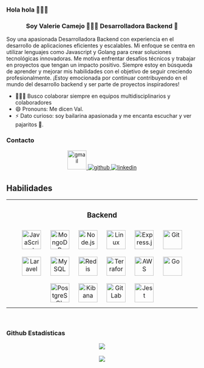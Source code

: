 ### Hola hola 🙋🏽‍♀️
### <div align="center"> Soy Valerie Camejo 👩🏽‍💻 Desarrolladora Backend 🚀</div>

Soy una apasionada Desarrolladora Backend con experiencia en el desarrollo de aplicaciones eficientes y escalables. Mi enfoque se centra en utilizar lenguajes como Javascript y Golang para crear soluciones tecnológicas innovadoras. Me motiva enfrentar desafíos técnicos y trabajar en proyectos que tengan un impacto positivo. Siempre estoy en búsqueda de aprender y mejorar mis habilidades con el objetivo de seguir creciendo profesionalmente. ¡Estoy emocionada por continuar contribuyendo en el mundo del desarrollo backend y ser parte de proyectos inspiradores!


- 👩🏽‍💻 Busco colaborar siempre en equipos multidisciplinarios y colaboradores
- 😄 Pronouns: Me dicen Val.
- ⚡ Dato curioso: soy bailarina apasionada y me encanta escuchar y ver pajaritos 🦜.

### Contacto  
<div align="center">
  <a href="mailto:valerie260492@gmail.com" target="_blank" rel="noopener noreferrer">
  <img src=https://graffica.info/wp-content/uploads/2021/06/gmail-google-logo-rebrand-workspace-design_dezeen_2364_col_0-1024x576.webp alt=gmail style="margin-bottom: 5px;" width="50px" />
  </a>
<a href="https://github.com/valeriecamejo" target="_blank">
<img src=https://img.shields.io/badge/github-%2324292e.svg?&style=for-the-badge&logo=github&logoColor=white alt=github style="margin-bottom: 5px;" />
</a>
<a href="https://www.linkedin.com/in/valerie-camejo-berroter%C3%A1n-08b9bab7/" target="_blank">
<img src=https://img.shields.io/badge/linkedin-%231E77B5.svg?&style=for-the-badge&logo=linkedin&logoColor=white alt=linkedin style="margin-bottom: 5px;" />
</a>  
</div>

## Habilidades 
<table align="center"><tr align="center"><td align="center" valign="top" width="50%">
  
### Backend  
<div align="center">  
<a href="https://www.javascript.com/" target="_blank"><img style="margin: 10px" src="https://profilinator.rishav.dev/skills-assets/javascript-original.svg" alt="JavaScript" height="50" /></a>  
<a href="https://www.mongodb.com/" target="_blank"><img style="margin: 10px" src="https://profilinator.rishav.dev/skills-assets/mongodb-original-wordmark.svg" alt="MongoDB" height="50" /></a>  
<a href="https://nodejs.org/" target="_blank"><img style="margin: 10px" src="https://profilinator.rishav.dev/skills-assets/nodejs-original-wordmark.svg" alt="Node.js" height="50" /></a>  
<a href="https://www.linux.org/" target="_blank"><img style="margin: 10px" src="https://profilinator.rishav.dev/skills-assets/linux-original.svg" alt="Linux" height="50" /></a>  
<a href="https://expressjs.com/" target="_blank"><img style="margin: 10px" src="https://profilinator.rishav.dev/skills-assets/express-original-wordmark.svg" alt="Express.js" height="50" /></a>  
<a href="https://github.com/" target="_blank"><img style="margin: 10px" src="https://profilinator.rishav.dev/skills-assets/git-scm-icon.svg" alt="Git" height="50" /></a>  
<a href="https://laravel.com/" target="_blank"><img style="margin: 10px" src="https://profilinator.rishav.dev/skills-assets/laravel-plain-wordmark.svg" alt="Laravel" height="50" /></a>  
<a href="https://www.mysql.com/" target="_blank"><img style="margin: 10px" src="https://profilinator.rishav.dev/skills-assets/mysql-original-wordmark.svg" alt="MySQL" height="50" /></a>  
<a href="https://redis.io/" target="_blank"><img style="margin: 10px" src="https://profilinator.rishav.dev/skills-assets/redis-original-wordmark.svg" alt="Redis" height="50" /></a>  
<a href="https://www.terraform.io/" target="_blank"><img style="margin: 10px" src="https://profilinator.rishav.dev/skills-assets/terraformio-icon.svg" alt="Terraform" height="50" /></a>  
<a href="https://aws.amazon.com/" target="_blank"><img style="margin: 10px" src="https://profilinator.rishav.dev/skills-assets/amazonwebservices-original-wordmark.svg" alt="AWS" height="50" /></a>  
<a href="https://go.dev/" target="_blank"><img style="margin: 10px" src="https://profilinator.rishav.dev/skills-assets/go-original.svg" alt="Go" height="50" /></a>  
<a href="https://www.postgresql.org/" target="_blank"><img style="margin: 10px" src="https://profilinator.rishav.dev/skills-assets/postgresql-original-wordmark.svg" alt="PostgreSQL" height="50" /></a>  
<a href="https://www.elastic.co/kibana/" target="_blank"><img style="margin: 10px" src="https://profilinator.rishav.dev/skills-assets/kibana.png" alt="Kibana" height="50" /></a>  
<a href="https://about.gitlab.com/" target="_blank"><img style="margin: 10px" src="https://profilinator.rishav.dev/skills-assets/gitlab.svg" alt="GitLab" height="50" /></a>  
<a href="https://www.jestjs.io/" target="_blank"><img style="margin: 10px" src="https://profilinator.rishav.dev/skills-assets/jest.svg" alt="Jest" height="50" /></a>  
</div>

</td></tr></table>  

<br/>

### Github Estadísticas 
<div align="center"><img src="https://github-readme-stats.vercel.app/api?username=valeriecamejo&show_icons=true&count_private=true&hide_border=true" align="center"/></div>  
<br/>
<div align="center"><img src="https://github-readme-stats.vercel.app/api/top-langs/?username=valeriecamejo&hide_border=true&layout=compact" align="center" /></div>  

<br/>  





